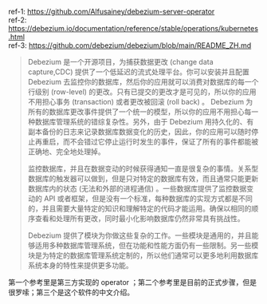 
ref-1: https://github.com/Alfusainey/debezium-server-operator  
ref-2: https://debezium.io/documentation/reference/stable/operations/kubernetes.html  
ref-3: https://github.com/debezium/debezium/blob/main/README_ZH.md  

> Debezium 是一个开源项目，为捕获数据更改 (change data capture,CDC) 提供了一个低延迟的流式处理平台。你可以安装并且配置 Debezium 去监控你的数据库，然后你的应用就可以消费对数据库的每一个行级别 (row-level) 的更改。只有已提交的更改才是可见的，所以你的应用不用担心事务 (transaction) 或者更改被回滚 (roll back) 。 Debezium 为所有的数据库更改事件提供了一个统一的模型，所以你的应用不用担心每一种数据库管理系统的错综复杂性。另外，由于 Debezium 用持久化的、有副本备份的日志来记录数据库数据变化的历史，因此，你的应用可以随时停止再重启，而不会错过它停止运行时发生的事件，保证了所有的事件都能被正确地、完全地处理掉。
> 
> 监控数据库，并且在数据变动的时候获得通知一直是很复杂的事情。关系型数据库的触发器可以做到，但是只对特定的数据库有效，而且通常只能更新数据库内的状态 (无法和外部的进程通信) 。一些数据库提供了监控数据变动的 API 或者框架，但是没有一个标准，每种数据库的实现方式都是不同的，并且需要大量特定的知识和理解特定的代码才能运用。确保以相同的顺序查看和处理所有更改，同时最小化影响数据库仍然非常具有挑战性。
> 
>  Debezium 提供了模块为你做这些复杂的工作。一些模块是通用的，并且能够适用多种数据库管理系统，但在功能和性能方面仍有一些限制。另一些模块是为特定的数据库管理系统定制的，所以他们通常可以更多地利用数据库系统本身的特性来提供更多功能。
> 

第一个参考里是第三方实现的 operator ；第二个参考里是目前的正式步骤，但是很罗嗦；第三个是这个软件的中文介绍。







